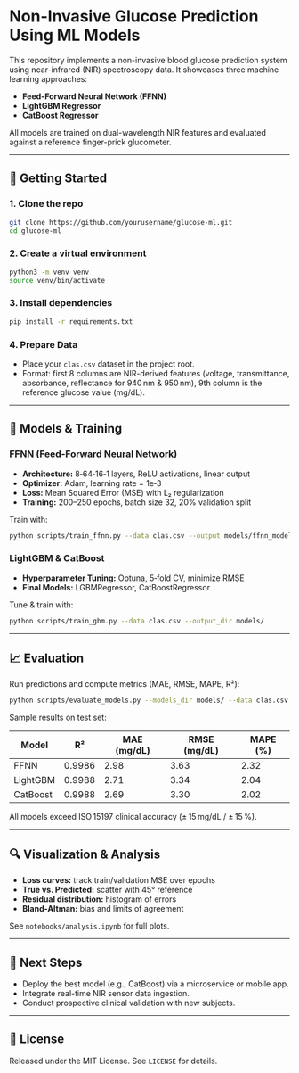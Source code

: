 # Non-Invasive Glucose Prediction Using ML Models

This repository implements a non-invasive blood glucose prediction system using near-infrared (NIR) spectroscopy data. It showcases three machine learning approaches:

* **Feed-Forward Neural Network (FFNN)**
* **LightGBM Regressor**
* **CatBoost Regressor**

All models are trained on dual-wavelength NIR features and evaluated against a reference finger-prick glucometer.

---

## 🚀 Getting Started

### 1. Clone the repo

```bash
git clone https://github.com/yourusername/glucose-ml.git
cd glucose-ml
```

### 2. Create a virtual environment

```bash
python3 -m venv venv
source venv/bin/activate
```

### 3. Install dependencies

```bash
pip install -r requirements.txt
```

### 4. Prepare Data

* Place your `clas.csv` dataset in the project root.
* Format: first 8 columns are NIR-derived features (voltage, transmittance, absorbance, reflectance for 940 nm & 950 nm), 9th column is the reference glucose value (mg/dL).

---

## 🧠 Models & Training

### FFNN (Feed‑Forward Neural Network)

* **Architecture:** 8‑64‑16‑1 layers, ReLU activations, linear output
* **Optimizer:** Adam, learning rate = 1e‑3
* **Loss:** Mean Squared Error (MSE) with L₂ regularization
* **Training:** 200–250 epochs, batch size 32, 20% validation split

Train with:

```bash
python scripts/train_ffnn.py --data clas.csv --output models/ffnn_model.h5
```

### LightGBM & CatBoost

* **Hyperparameter Tuning:** Optuna, 5‑fold CV, minimize RMSE
* **Final Models:** LGBMRegressor, CatBoostRegressor

Tune & train with:

```bash
python scripts/train_gbm.py --data clas.csv --output_dir models/
```

---

## 📈 Evaluation

Run predictions and compute metrics (MAE, RMSE, MAPE, R²):

```bash
python scripts/evaluate_models.py --models_dir models/ --data clas.csv
```

Sample results on test set:

| Model    | R²     | MAE (mg/dL) | RMSE (mg/dL) | MAPE (%) |
| -------- | ------ | ----------- | ------------ | -------- |
| FFNN     | 0.9986 | 2.98        | 3.63         | 2.32     |
| LightGBM | 0.9988 | 2.71        | 3.34         | 2.04     |
| CatBoost | 0.9988 | 2.69        | 3.30         | 2.02     |

All models exceed ISO 15197 clinical accuracy (± 15 mg/dL / ± 15 %).

---

## 🔍 Visualization & Analysis

* **Loss curves:** track train/validation MSE over epochs
* **True vs. Predicted:** scatter with 45° reference
* **Residual distribution:** histogram of errors
* **Bland‑Altman:** bias and limits of agreement

See `notebooks/analysis.ipynb` for full plots.

---

## 🎯 Next Steps

* Deploy the best model (e.g., CatBoost) via a microservice or mobile app.
* Integrate real-time NIR sensor data ingestion.
* Conduct prospective clinical validation with new subjects.

---

## 📄 License

Released under the MIT License. See `LICENSE` for details.

